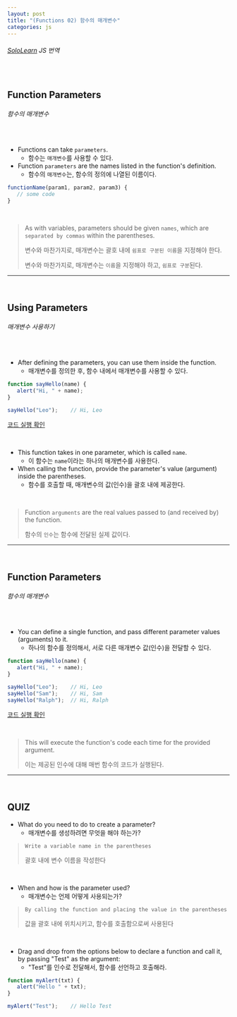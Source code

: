 ```yaml
---
layout: post
title: "(Functions 02) 함수의 매개변수"
categories: js
---
```


###### [SoloLearn](https://www.sololearn.com/) JS 번역

<br>

## Function Parameters

###### 함수의 매개변수

<br>

- Functions can take `parameters`.
  - 함수는 `매개변수`를 사용할 수 있다.
- Function `parameters` are the names listed in the function's definition.
  - 함수의 `매개변수`는, 함수의 정의에 나열된 이름이다.

```js
functionName(param1, param2, param3) {
   // some code
}
```

<br>

> As with variables, parameters should be given `names`, which are `separated by commas` within the parentheses.
>
> 변수와 마찬가지로, 매개변수는 괄호 내에 `쉼표로 구분된 이름`을 지정해야 한다.
>
> 변수와 마찬가지로, 매개변수는 `이름`을 지정해야 하고, `쉼표로 구분`된다.

------

<br>

## Using Parameters

###### 매개변수 사용하기

<br>

- After defining the parameters, you can use them inside the function.
  - 매개변수를 정의한 후, 함수 내에서 매개변수를 사용할 수 있다.

```js
function sayHello(name) {
   alert("Hi, " + name);
}

sayHello("Leo");	// Hi, Leo
```

[코드 실행 확인](https://code.sololearn.com/677/#js)

<br>

- This function takes in one parameter, which is called `name`.
  - 이 함수는 `name`이라는 하나의 매개변수를 사용한다.
- When calling the function, provide the parameter's value (argument) inside the parentheses.
  - 함수를 호출할 때, 매개변수의 값(인수)을 괄호 내에 제공한다.

<br>

> Function `arguments` are the real values passed to (and received by) the function.
>
> 함수의 `인수`는 함수에 전달된 실제 값이다.

------

<br>

## Function Parameters

###### 함수의 매개변수

<br>

- You can define a single function, and pass different parameter values (arguments) to it.
  - 하나의 함수를 정의해서, 서로 다른 매개변수 값(인수)을 전달할 수 있다.

```js
function sayHello(name) {
   alert("Hi, " + name);
}

sayHello("Leo");	// Hi, Leo
sayHello("Sam");	// Hi, Sam
sayHello("Ralph");	// Hi, Ralph
```

[코드 실행 확인](https://code.sololearn.com/678/#js)

<br>

> This will execute the function's code each time for the provided argument.
>
> 이는 제공된 인수에 대해 매번 함수의 코드가 실행된다.

------

<br>

## QUIZ

- What do you need to do to create a parameter?
  - 매개변수를 생성하려면 무엇을 해야 하는가?

> `Write a variable name in the parentheses`
>
> 괄호 내에 변수 이름을 작성한다

<br>

- When and how is the parameter used?
  - 매개변수는 언제 어떻게 사용되는가?

> `By calling the function and placing the value in the parentheses`
>
> 값을 괄호 내에 위치시키고, 함수를 호출함으로써 사용된다

<br>

- Drag and drop from the options below to declare a function and call it, by passing "Test" as the argument:
  - "Test"를 인수로 전달해서, 함수를 선언하고 호출해라.

```js
function myAlert(txt) {
   alert("Hello " + txt);
}

myAlert("Test");	// Hello Test
```

<br>